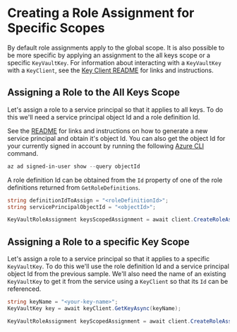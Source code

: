 # Creating a Role Assignment for Specific Scopes

By default role assignments apply to the global scope. It is also possible to be more specific by applying an assignment to the all keys scope or a specific `KeyVaultKey`.
For information about interacting with a `KeyVaultKey` with a `KeyClient`, see the [Key Client README](https://github.com/Azure/azure-sdk-for-net/blob/main/sdk/keyvault/Azure.Security.KeyVault.Keys/README.md) for links and instructions.

## Assigning a Role to the All Keys Scope

Let's assign a role to a service principal so that it applies to all keys. To do this we'll need a service principal object Id and a role definition Id.

See the [README](https://github.com/Azure/azure-sdk-for-net/blob/main/sdk/keyvault/Azure.Security.KeyVault.Administration/README.md) for links and instructions on how to generate a new service principal and obtain it's object Id.
You can also get the object Id for your currently signed in account by running the following [Azure CLI][azure_cli] command.

```PowerShell
az ad signed-in-user show --query objectId
```

A role definition Id can be obtained from the `Id` property of one of the role definitions returned from `GetRoleDefinitions`.

```C# Snippet:CreateRoleAssignmentKeysScope
string definitionIdToAssign = "<roleDefinitionId>";
string servicePrincipalObjectId = "<objectId>";

KeyVaultRoleAssignment keysScopedAssignment = await client.CreateRoleAssignmentAsync(KeyVaultRoleScope.Global, definitionIdToAssign, servicePrincipalObjectId);
```

## Assigning a Role to a specific Key Scope

Let's assign a role to a service principal so that it applies to a specific `KeyVaultKey`. To do this we'll use the role definition Id and a service principal object Id from the previous sample.
We'll also need the name of an existing `KeyVaultKey` to get it from the service using a `KeyClient` so that its `Id` can be referenced.

```C# Snippet:CreateRoleAssignmentKeyScope
string keyName = "<your-key-name>";
KeyVaultKey key = await keyClient.GetKeyAsync(keyName);

KeyVaultRoleAssignment keyScopedAssignment = await client.CreateRoleAssignmentAsync(new KeyVaultRoleScope(key.Id), definitionIdToAssign, servicePrincipalObjectId);
```

<!-- LINKS -->
[azure_cli]: https://learn.microsoft.com/cli/azure
